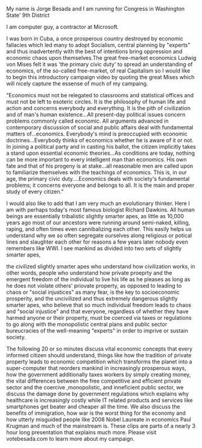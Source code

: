 
My name is Jorge Besada and I am running for Congress in Washington State' 9th District

I am computer guy, a contractor at Microsoft.

I was born in Cuba, a once prosperous country destroyed by economic fallacies which led many to adopt Socialism, central planning by "experts"  and thus inadvertently with the best of intentions bring oppression and economic chaos  upon themselves.The great free-market economics Ludwig von Mises felt it was 'the primary civic duty' to spread an understanding of economics, of the so-called free-market, of real Capitalism so I would like to begin this introductory campaign video by quoting the great Mises which will nicely capture the essense of much of my campaing. 


"Economics must not be relegated to classrooms and statistical offices and must not be left to esoteric circles. It is the philosophy of human life and action and concerns everybody and everything. It is the pith of civilization and of man's human existence…All present-day political issues concern problems commonly called economic. All arguments advanced in contemporary discussion of social and public affairs deal with fundamental matters of…economics. Everybody's mind is preoccupied with economic doctrines…Everybody thinks of economics whether he is aware of it or not. In joining a political party and in casting his ballot, the citizen implicitly takes a stand upon essential economic theories…As conditions are today, nothing can be more important to every intelligent man than economics. His own fate and that of his progeny is at stake…all reasonable men are called upon to familiarize themselves with the teachings of economics. This is, in our age, the primary civic duty....Economics deals with society's fundamental problems; it concerns everyone and belongs to all. It is the main and proper study of every citizen."

I would also like to add that I am very much an evolutionary thinker. Here I am with perhaps today's most famous biologist Richard Dawkins. All human beings are essentially tribalistic slightly smarter apes, as little as 10,000 years ago most of our ancestors were running around semi-naked, killing, raping, and often times even cannibalizing each other. This easily helps us understand why we so often segregate ourselves along religious or potical lines and slaughter each other for reasons a few years later nobody even remembers like WWI. I see mankind as divided into two sets of slightly smarter apes,



 the civilized slightly smarter apes who understand how civilization works, in other words, people who understand how private proeprty and the emergent freedom of the individual to live his life as he pleases as long as he does not violate others' priovate property, as opposed to leading to chaos or "social injustices" as many fear, is the key to socioeconomic prosperity, and the uncivilized and thus extremely dangerous slightly smarter apes, who believe that so much individual freedom leads to chaos and "social injustice" and that everyone, regardless of whether they have harmed anyone or their property, must be coerced via taxes or regulations to go along with the monopolistic central plans and public sector bureucracies of the well-meaning "experts" in order to imprive or sustain society.



The following 20 or so minutes discuss vital economic concepts that every informed citizen should understand, things like how the tradition of private property leads to economic competition which transforms the planet into a super-computer that reorders mankind in increasingly prosperous ways, how the government additionally taxes workers by simply creating money, the vital differences between the free competitive and efficient private sector and the coercive ,monopolistic, and inneficient public sector, we discuss the damage done by government regulations which explains why healthcare is increasingly costly while IT related products and services like smartphones get beater and cheaper all the time. We also discuss the benefits of immigration, how war is the worst thing for the economy and how utterly misguided people like 2008 Nobel Laureate in economics Paul Krugman and much of the mainstream is. These clips are parts of a nearly 3 hour long presentation that explains much more. Please visit votebesada.com to learn more about my campaign.


